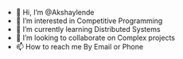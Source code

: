 - 👋 Hi, I’m @Akshaylende
- 👀 I’m interested in Competitive Programming
- 🌱 I’m currently learning Distributed Systems
- 💞️ I’m looking to collaborate on Complex projects
- 📫 How to reach me By Email or Phone 

<!---
Akshaylende/Akshaylende is a ✨ special ✨ repository because its `README.md` (this file) appears on your GitHub profile.
You can click the Preview link to take a look at your changes.
--->
